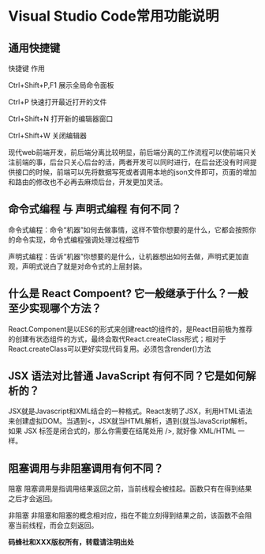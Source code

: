 # Visual Studio Code常用功能说明
## 通用快捷键
快捷键	作用


Ctrl+Shift+P,F1	展示全局命令面板


Ctrl+P	快速打开最近打开的文件


Ctrl+Shift+N	打开新的编辑器窗口


Ctrl+Shift+W	关闭编辑器 


现代web前端开发，前后端分离比较明显，前后端分离的工作流程可以使前端只关注前端的事，后台只关心后台的活，两者开发可以同时进行，在后台还没有时间提供接口的时候，前端可以先将数据写死或者调用本地的json文件即可，页面的增加和路由的修改也不必再去麻烦后台，开发更加灵活。
## 命令式编程 与 声明式编程 有何不同？
命令式编程：命令“机器”如何去做事情，这样不管你想要的是什么，它都会按照你的命令实现，命令式编程强调处理过程细节


声明式编程：告诉“机器”你想要的是什么，让机器想出如何去做，声明式更加直观，声明式说白了就是对命令式的上层封装。
## 什么是 React Compoent? 它一般继承于什么？一般至少实现哪个方法？
React.Component是以ES6的形式来创建react的组件的，是React目前极为推荐的创建有状态组件的方式，最终会取代React.createClass形式；相对于 React.createClass可以更好实现代码复用。必须包含render()方法
## JSX 语法对比普通 JavaScript 有何不同？它是如何解析的？
JSX就是Javascript和XML结合的一种格式。React发明了JSX，利用HTML语法来创建虚拟DOM。当遇到<，JSX就当HTML解析，遇到{就当JavaScript解析。如果 JSX 标签是闭合式的，那么你需要在结尾处用 />, 就好像 XML/HTML 一样。
## 阻塞调用与非阻塞调用有何不同？
阻塞 
阻塞调用是指调用结果返回之前，当前线程会被挂起。函数只有在得到结果之后才会返回。

非阻塞 
非阻塞和阻塞的概念相对应，指在不能立刻得到结果之前，该函数不会阻塞当前线程，而会立刻返回。 


**码蜂社和XXX版权所有，转载请注明出处**
